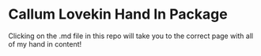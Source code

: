 # Callum Lovekin Hand In Package

Clicking on the .md file in this repo will take you to the correct page with all of my hand in content!
